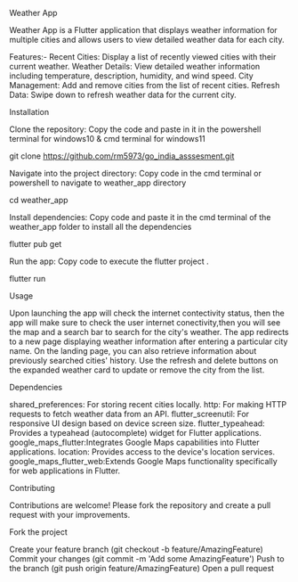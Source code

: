 Weather App

Weather App is a Flutter application that displays weather information for multiple cities and allows users to view detailed weather data for each city.

Features:-
Recent Cities: Display a list of recently viewed cities with their current weather.
Weather Details: View detailed weather information including temperature, description, humidity, and wind speed.
City Management: Add and remove cities from the list of recent cities.
Refresh Data: Swipe down to refresh weather data for the current city.


Installation

Clone the repository:
Copy the code and paste in it in the powershell terminal for windows10 & cmd terminal for windows11

git clone https://github.com/rm5973/go_india_asssesment.git


Navigate into the project directory:
Copy code in the cmd terminal or powershell to navigate to weather_app directory

cd weather_app


Install dependencies:
Copy code and paste it in the cmd terminal of the weather_app folder to install all the dependencies 

flutter pub get


Run the app:
Copy code to execute the flutter project .

flutter run


Usage

Upon launching the app will check the internet contectivity status, then  the app will make sure to check the user internet conectivity,then you will see the map and a search bar to search for the city's weather.
The app redirects to a new page displaying weather information after entering a particular city name.
On the landing page, you can also retrieve information about previously searched cities' history.
Use the refresh and delete buttons on the expanded weather card to update or remove the city from the list.

Dependencies

shared_preferences: For storing recent cities locally.
http: For making HTTP requests to fetch weather data from an API.
flutter_screenutil: For responsive UI design based on device screen size.
flutter_typeahead: Provides a typeahead (autocomplete) widget for Flutter applications.
google_maps_flutter:Integrates Google Maps capabilities into Flutter applications.
location: Provides access to the device's location services.
google_maps_flutter_web:Extends Google Maps functionality specifically for web applications in Flutter.


Contributing

Contributions are welcome! Please fork the repository and create a pull request with your improvements.

Fork the project

Create your feature branch (git checkout -b feature/AmazingFeature)
Commit your changes (git commit -m 'Add some AmazingFeature')
Push to the branch (git push origin feature/AmazingFeature)
Open a pull request


